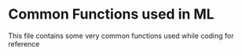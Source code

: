 # Common Functions used in ML
This file contains some very common functions used while coding for reference